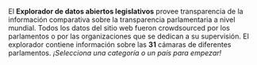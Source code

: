 El **Explorador de datos abiertos legislativos** provee transparencia de la información comparativa sobre la transparencia parlamentaria a nivel mundial. Todos los datos del sitio web fueron crowdsourced por los parlamentos o por las organizaciones que se dedican a su supervisión. El explorador contiene información sobre las **31** cámaras de diferentes parlamentos. *¡Selecciona una categoría o un país para empezar!* 
